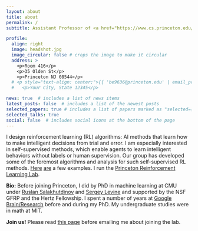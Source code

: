 ```yaml
---
layout: about
title: about
permalink: /
subtitle: Assistant Professor of <a href="https://www.cs.princeton.edu/">Computer Science</a> at <a href="https://www.princeton.edu/">Princeton University</a>. <br>Affiliated/Associated Faculty with the <a href="https://cogsci.princeton.edu/">Princeton Program in Cognitive Science</a> and the <a href="https://pli.princeton.edu/">Princeton Language Initiative</a>, and <a href="https://nam.ai.princeton.edu/">Natural and Artificial Minds</a>.

profile:
  align: right
  image: headshot.jpg
  image_circular: false # crops the image to make it circular
  address: >
    <p>Room 416</p>
    <p>35 Olden St</p>
    <p>Princeton NJ 08544</p>
  # <p style="text-align: center;">{{ 'be9636@princeton.edu' | email_protect }}</p>
  #   <p>Your City, State 12345</p>

news: true  # includes a list of news items
latest_posts: false  # includes a list of the newest posts
selected_papers: true # includes a list of papers marked as "selected={true}"
selected_talks: true
social: false  # includes social icons at the bottom of the page
---
```



I design reinforcement learning (RL) algorithms: AI methods that learn how to make intelligent decisions from trial and error. I am especially interested in self-supervised methods, which enable agents to learn intelligent behaviors without labels or human supervision. Our group has developed some of the foremost algorithms and analysis for such self-supervised RL methods. [Here](https://sites.google.com/view/diayn/) [are](https://graliuce.github.io/sgcrl/) a few examples. I run the <a href="https://princeton-rl.github.io/">Princeton Reinforcement Learning Lab</a>.

**Bio:** Before joining Princeton, I did by PhD in machine learning at CMU under [Ruslan Salakhutdinov](http://www.cs.cmu.edu/~rsalakhu/) and [Sergey Levine](https://people.eecs.berkeley.edu/~svlevine/) and supported by the NSF GFRP and the Hertz Fellowship. I spent a number of years at [Google Brain/Research](https://research.google/) before and during my PhD. My undergraduate studies were in math at MIT.

**Join us!** Please read [this page](./hiring) before emailing me about joining the lab.
